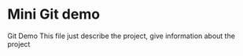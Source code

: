 # Mini Git demo


Git Demo 
This file just describe the project, give information about the project

